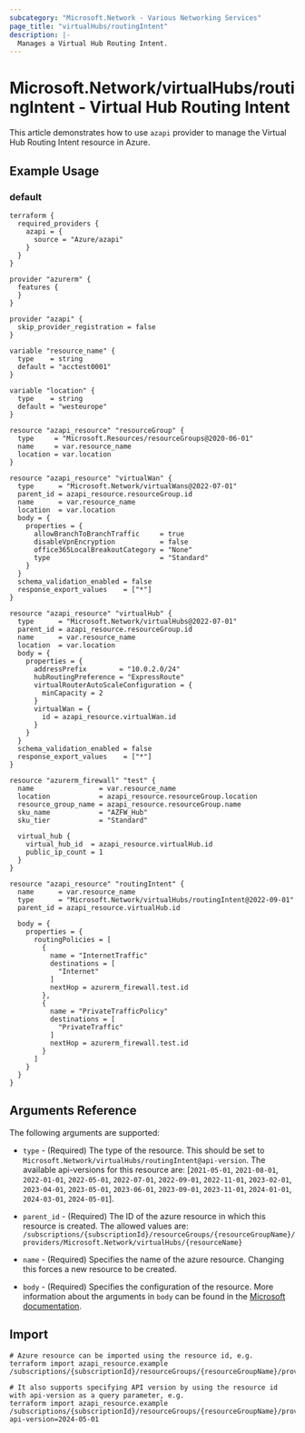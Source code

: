 ```yaml
---
subcategory: "Microsoft.Network - Various Networking Services"
page_title: "virtualHubs/routingIntent"
description: |-
  Manages a Virtual Hub Routing Intent.
---
```


# Microsoft.Network/virtualHubs/routingIntent - Virtual Hub Routing Intent

This article demonstrates how to use `azapi` provider to manage the Virtual Hub Routing Intent resource in Azure.

## Example Usage

### default

```hcl
terraform {
  required_providers {
    azapi = {
      source = "Azure/azapi"
    }
  }
}

provider "azurerm" {
  features {
  }
}

provider "azapi" {
  skip_provider_registration = false
}

variable "resource_name" {
  type    = string
  default = "acctest0001"
}

variable "location" {
  type    = string
  default = "westeurope"
}

resource "azapi_resource" "resourceGroup" {
  type     = "Microsoft.Resources/resourceGroups@2020-06-01"
  name     = var.resource_name
  location = var.location
}

resource "azapi_resource" "virtualWan" {
  type      = "Microsoft.Network/virtualWans@2022-07-01"
  parent_id = azapi_resource.resourceGroup.id
  name      = var.resource_name
  location  = var.location
  body = {
    properties = {
      allowBranchToBranchTraffic     = true
      disableVpnEncryption           = false
      office365LocalBreakoutCategory = "None"
      type                           = "Standard"
    }
  }
  schema_validation_enabled = false
  response_export_values    = ["*"]
}

resource "azapi_resource" "virtualHub" {
  type      = "Microsoft.Network/virtualHubs@2022-07-01"
  parent_id = azapi_resource.resourceGroup.id
  name      = var.resource_name
  location  = var.location
  body = {
    properties = {
      addressPrefix        = "10.0.2.0/24"
      hubRoutingPreference = "ExpressRoute"
      virtualRouterAutoScaleConfiguration = {
        minCapacity = 2
      }
      virtualWan = {
        id = azapi_resource.virtualWan.id
      }
    }
  }
  schema_validation_enabled = false
  response_export_values    = ["*"]
}

resource "azurerm_firewall" "test" {
  name                = var.resource_name
  location            = azapi_resource.resourceGroup.location
  resource_group_name = azapi_resource.resourceGroup.name
  sku_name            = "AZFW_Hub"
  sku_tier            = "Standard"

  virtual_hub {
    virtual_hub_id  = azapi_resource.virtualHub.id
    public_ip_count = 1
  }
}

resource "azapi_resource" "routingIntent" {
  name      = var.resource_name
  type      = "Microsoft.Network/virtualHubs/routingIntent@2022-09-01"
  parent_id = azapi_resource.virtualHub.id

  body = {
    properties = {
      routingPolicies = [
        {
          name = "InternetTraffic"
          destinations = [
            "Internet"
          ]
          nextHop = azurerm_firewall.test.id
        },
        {
          name = "PrivateTrafficPolicy"
          destinations = [
            "PrivateTraffic"
          ]
          nextHop = azurerm_firewall.test.id
        }
      ]
    }
  }
}

```



## Arguments Reference

The following arguments are supported:

* `type` - (Required) The type of the resource. This should be set to `Microsoft.Network/virtualHubs/routingIntent@api-version`. The available api-versions for this resource are: [`2021-05-01`, `2021-08-01`, `2022-01-01`, `2022-05-01`, `2022-07-01`, `2022-09-01`, `2022-11-01`, `2023-02-01`, `2023-04-01`, `2023-05-01`, `2023-06-01`, `2023-09-01`, `2023-11-01`, `2024-01-01`, `2024-03-01`, `2024-05-01`].

* `parent_id` - (Required) The ID of the azure resource in which this resource is created. The allowed values are:  
  `/subscriptions/{subscriptionId}/resourceGroups/{resourceGroupName}/providers/Microsoft.Network/virtualHubs/{resourceName}`

* `name` - (Required) Specifies the name of the azure resource. Changing this forces a new resource to be created.

* `body` - (Required) Specifies the configuration of the resource. More information about the arguments in `body` can be found in the [Microsoft documentation](https://learn.microsoft.com/en-us/azure/templates/Microsoft.Network/virtualHubs/routingIntent?pivots=deployment-language-terraform).

## Import

 ```shell
 # Azure resource can be imported using the resource id, e.g.
 terraform import azapi_resource.example /subscriptions/{subscriptionId}/resourceGroups/{resourceGroupName}/providers/Microsoft.Network/virtualHubs/{resourceName}/routingIntent/{resourceName}
 
 # It also supports specifying API version by using the resource id with api-version as a query parameter, e.g.
 terraform import azapi_resource.example /subscriptions/{subscriptionId}/resourceGroups/{resourceGroupName}/providers/Microsoft.Network/virtualHubs/{resourceName}/routingIntent/{resourceName}?api-version=2024-05-01
 ```
